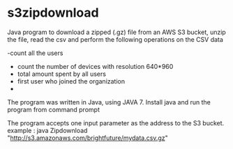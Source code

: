 # s3zipdownload
Java program to download a zipped (.gz) file from an AWS S3 bucket, unzip the file, read the csv 
and perform the following operations on the CSV data

-count all the users
- count the number of devices with resolution 640*960
- total amount spent by all users
- first user who joined the organization
-

The program was written in Java, using JAVA 7.
Install java and run the program from command prompt

The program accepts one input parameter as the address to the S3 bucket.
example : java Zipdownload "http://s3.amazonaws.com/brightfuture/mydata.csv.gz"



